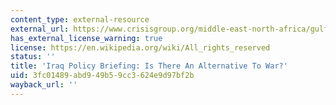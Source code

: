 ```yaml
---
content_type: external-resource
external_url: https://www.crisisgroup.org/middle-east-north-africa/gulf-and-arabian-peninsula/iraq/iraq-policy-briefing-there-alternative-war
has_external_license_warning: true
license: https://en.wikipedia.org/wiki/All_rights_reserved
status: ''
title: 'Iraq Policy Briefing: Is There An Alternative To War?'
uid: 3fc01489-abd9-49b5-9cc3-624e9d97bf2b
wayback_url: ''
---
```

